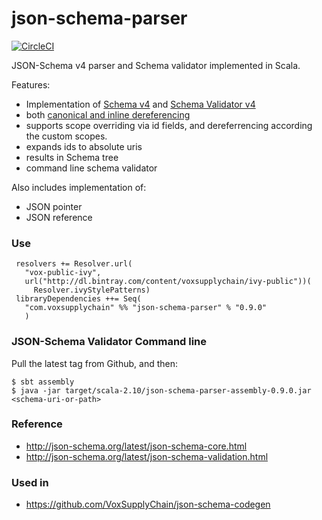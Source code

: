 # json-schema-parser

[![CircleCI](https://circleci.com/gh/VoxSupplyChain/json-schema-parser.svg?style=svg)](https://circleci.com/gh/VoxSupplyChain/json-schema-parser)

JSON-Schema v4 parser and Schema validator implemented in Scala.

Features:

 * Implementation of [Schema v4](http://json-schema.org/latest/json-schema-core.html) and [Schema Validator v4](http://json-schema.org/latest/json-schema-validation.html)
 * both [canonical and inline dereferencing](http://json-schema.org/latest/json-schema-core.html#anchor30)
 * supports scope overriding via id fields, and dereferrencing according the custom scopes.
 * expands ids to absolute uris
 * results in Schema tree
 * command line schema validator
 
Also includes implementation of:

 * JSON pointer 
 * JSON reference 

### Use
```
 resolvers += Resolver.url(
   "vox-public-ivy",
   url("http://dl.bintray.com/content/voxsupplychain/ivy-public"))(
     Resolver.ivyStylePatterns)
 libraryDependencies ++= Seq(
   "com.voxsupplychain" %% "json-schema-parser" % "0.9.0"
   )
```
 
### JSON-Schema Validator Command line
Pull the latest tag from Github, and then:

```
$ sbt assembly
$ java -jar target/scala-2.10/json-schema-parser-assembly-0.9.0.jar <schema-uri-or-path>
```
 
### Reference

 * http://json-schema.org/latest/json-schema-core.html
 * http://json-schema.org/latest/json-schema-validation.html
 
### Used in

 * https://github.com/VoxSupplyChain/json-schema-codegen
